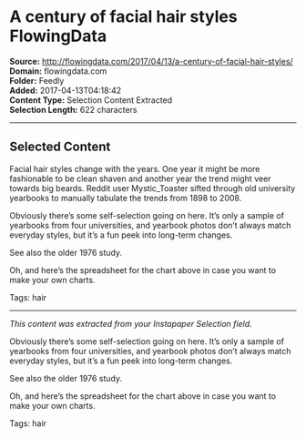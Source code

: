 # A century of facial hair styles FlowingData

**Source:** http://flowingdata.com/2017/04/13/a-century-of-facial-hair-styles/  
**Domain:** flowingdata.com  
**Folder:** Feedly  
**Added:** 2017-04-13T04:18:42  
**Content Type:** Selection Content Extracted  
**Selection Length:** 622 characters  


---

## Selected Content

Facial hair styles change with the years. One year it might be more fashionable to be clean shaven and another year the trend might veer towards big beards. Reddit user Mystic_Toaster sifted through old university yearbooks to manually tabulate the trends from 1898 to 2008.

Obviously there’s some self-selection going on here. It’s only a sample of yearbooks from four universities, and yearbook photos don’t always match everyday styles, but it’s a fun peek into long-term changes.

See also the older 1976 study.

Oh, and here’s the spreadsheet for the chart above in case you want to make your own charts.

Tags: hair

---

*This content was extracted from your Instapaper Selection field.*

Obviously there’s some self-selection going on here. It’s only a sample of yearbooks from four universities, and yearbook photos don’t always match everyday styles, but it’s a fun peek into long-term changes.

See also the older 1976 study.

Oh, and here’s the spreadsheet for the chart above in case you want to make your own charts.

Tags: hair
